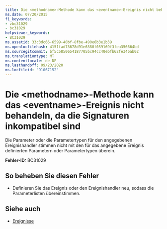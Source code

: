 ```yaml
---
title: Die <methodname>-Methode kann das <eventname>-Ereignis nicht behandeln, da die Signaturen inkompatibel sind
ms.date: 07/20/2015
f1_keywords:
- vbc31029
- bc31029
helpviewer_keywords:
- BC31029
ms.assetid: 33c3dc66-6599-40bf-8fbe-490e6b3e1b39
ms.openlocfilehash: 4151fad73678d91e6380f059169f3fea356664bd
ms.sourcegitcommit: bf5c5850654187705bc94cc40ebfb62fe346ab02
ms.translationtype: MT
ms.contentlocale: de-DE
ms.lasthandoff: 09/23/2020
ms.locfileid: "91067152"
---
```

# <a name="method-methodname-cannot-handle-event-eventname-because-they-do-not-have-the-same-signature"></a>Die \<methodname>-Methode kann das \<eventname>-Ereignis nicht behandeln, da die Signaturen inkompatibel sind

Die Parameter oder die Parametertypen für den angegebenen Ereignishandler stimmen nicht mit den für das angegebene Ereignis definierten Parametern oder Parametertypen überein.  
  
 **Fehler-ID:** BC31029  
  
## <a name="to-correct-this-error"></a>So beheben Sie diesen Fehler  
  
- Definieren Sie das Ereignis oder den Ereignishandler neu, sodass die Parameterlisten übereinstimmen.  
  
## <a name="see-also"></a>Siehe auch

- [Ereignisse](../programming-guide/language-features/events/index.md)
